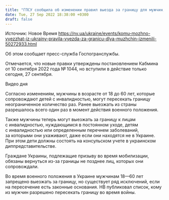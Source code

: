 ```yaml
---
title: "ГПСУ сообщила об изменении правил выезда за границу для мужчин, сопровождающих людей с инвалидностью"
date: Tue, 27 Sep 2022 18:38:00 +0300
draft: false
---
```

Источник: Новое Время https://nv.ua/ukraine/events/komu-mozhno-vyezzhat-iz-ukrainy-pravila-vyezda-za-granicu-dlya-muzhchin-izmenili-50272933.html


Об этом сообщает пресс-служба Госпогранслужбы. 

 Отмечается, что новые правки утверждены постановлением Кабмина от 10 сентября 2022 года № 1044, но вступили в действие только сегодня, 27 сентября.

 Видео дня   

Согласно изменениям, мужчины в возрасте от 18 до 60 лет, которые сопровождают детей с инвалидностью, могут пересекать границу неограниченное количество раз. Ранее выезжать из страны разрешалось всего один раз в момент действия военного положения.



Также мужчины теперь могут выезжать за границу к лицам с инвалидностью, нуждающимся в постоянном уходе, детям с инвалидностью или определенным перечнем заболеваний, за которыми они ухаживают, даже если они находятся не в Украине. При этом дети должны состоять на консульском учете в украинском диппредставительстве.

Граждане Украины, подлежащие призыву во время мобилизации, обязаны вернуться из-за границы не позднее лиц, которых они сопровождали.

Во время военного положения в Украине мужчинам 18—60 лет запрещено выезжать за границу, но существует ряд исключений, если на пересечение есть законные основания. НВ публиковал список, кому из мужчин разрешено пересекать границу во время войны.
